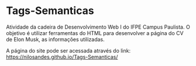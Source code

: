 # Tags-Semanticas
Atividade da cadeira de Desenvolvimento Web I do IFPE Campus Paulista. O objetivo é utilizar ferramentas do HTML para desenvolver a página do CV de Elon Musk, as informações utilizadas.

A página do site pode ser acessada através do link: https://nilosandes.github.io/Tags-Semanticas/
